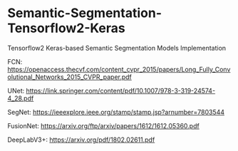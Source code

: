 # Semantic-Segmentation-Tensorflow2-Keras
Tensorflow2 Keras-based Semantic Segmentation Models Implementation

FCN: https://openaccess.thecvf.com/content_cvpr_2015/papers/Long_Fully_Convolutional_Networks_2015_CVPR_paper.pdf

UNet: https://link.springer.com/content/pdf/10.1007/978-3-319-24574-4_28.pdf

SegNet: https://ieeexplore.ieee.org/stamp/stamp.jsp?arnumber=7803544

FusionNet: https://arxiv.org/ftp/arxiv/papers/1612/1612.05360.pdf

DeepLabV3+: https://arxiv.org/pdf/1802.02611.pdf
